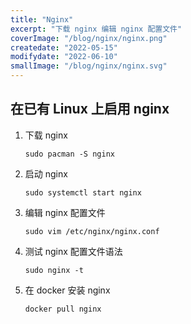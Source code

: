 ```yaml
---
title: "Nginx"
excerpt: "下载 nginx 编辑 nginx 配置文件"
coverImage: "/blog/nginx/nginx.png"
createdate: "2022-05-15"
modifydate: "2022-06-10"
smallImage: "/blog/nginx/nginx.svg"
---
```


## 在已有 Linux 上启用 nginx

1. 下载 nginx

   ```console
   sudo pacman -S nginx
   ```

2. 启动 nginx

   ```console
   sudo systemctl start nginx
   ```

3. 编辑 nginx 配置文件

   ```console
   sudo vim /etc/nginx/nginx.conf
   ```

4. 测试 nginx 配置文件语法

   ```console
   sudo nginx -t
   ```

5. 在 docker 安装 nginx

   ```console
   docker pull nginx
   ```
